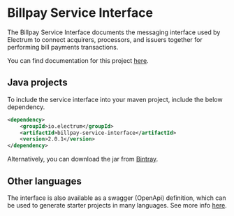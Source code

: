# Billpay Service Interface

The Billpay Service Interface documents the messaging interface used by Electrum to connect acquirers, processors, and issuers together for performing bill payments transactions.

You can find documentation for this project [here](https://electrumpayments.github.io/billpay-service-interface-docs/).

## Java projects

To include the service interface into your maven project, include the below dependency.

```xml
<dependency>
    <groupId>io.electrum</groupId>
    <artifactId>billpay-service-interface</artifactId>
    <version>2.0.1</version>
</dependency>
```

Alternatively, you can download the jar from [Bintray](https://bintray.com/electrumpayments/java-open-source/billpay-service-interface).

## Other languages

The interface is also available as a swagger (OpenApi) definition, which can be used to generate starter projects in many languages. See more info [here](https://electrumpayments.github.io/billpay-service-interface-docs/specification/swagger).

